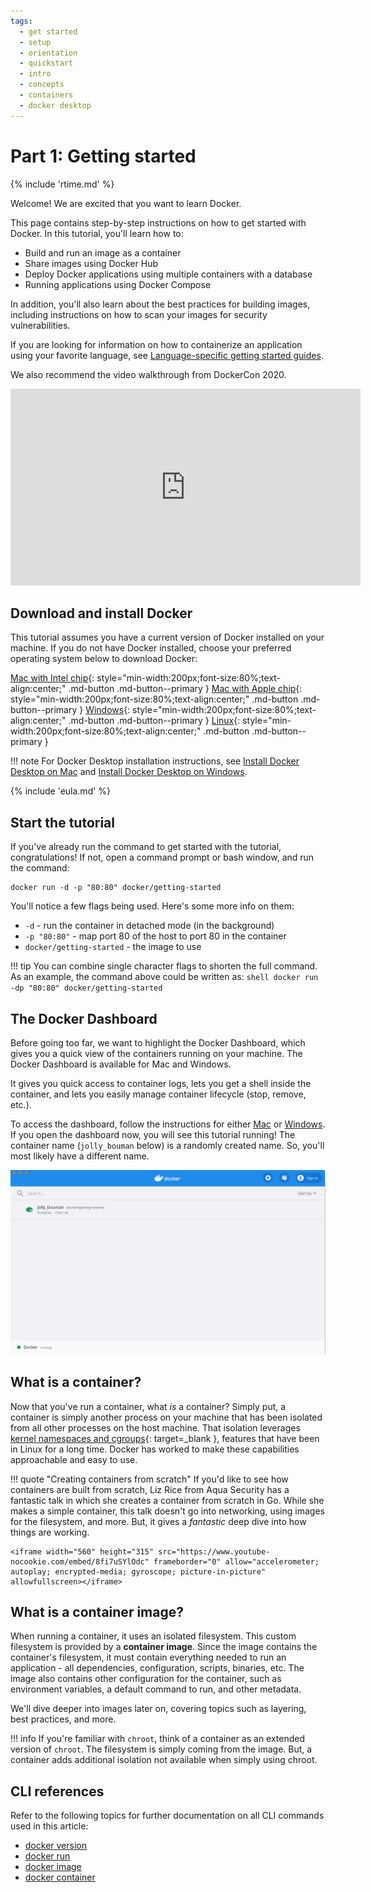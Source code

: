 ```yaml
---
tags:
  - get started
  - setup
  - orientation
  - quickstart
  - intro
  - concepts
  - containers
  - docker desktop
---
```


# Part 1: Getting started
{% include 'rtime.md' %}

Welcome! We are excited that you want to learn Docker.

This page contains step-by-step instructions on how to get started with Docker.
In this tutorial, you'll learn how to:

- Build and run an image as a container
- Share images using Docker Hub
- Deploy Docker applications using multiple containers with a database
- Running applications using Docker Compose

In addition, you'll also learn about the best practices for building images,
including instructions on how to scan your images for security vulnerabilities.

If you are looking for information on how to containerize an application using
your favorite language, see [Language-specific getting started guides](../../language/index.md).

We also recommend the video walkthrough from DockerCon 2020.

<iframe width="560" height="315" src="https://www.youtube-nocookie.com/embed/iqqDU2crIEQ?start=30" frameborder="0" allow="accelerometer; autoplay; encrypted-media; gyroscope; picture-in-picture" allowfullscreen></iframe>

## Download and install Docker

This tutorial assumes you have a current version of Docker installed on your
machine. If you do not have Docker installed, choose your preferred operating
system below to download Docker:

[Mac with Intel chip](https://desktop.docker.com/mac/stable/amd64/Docker.dmg?utm_source=docker&utm_medium=webreferral&utm_campaign=docs-driven-download-mac-amd64){: style="min-width:200px;font-size:80%;text-align:center;" .md-button .md-button--primary }
[Mac with Apple chip](https://desktop.docker.com/mac/stable/arm64/Docker.dmg?utm_source=docker&utm_medium=webreferral&utm_campaign=docs-driven-download-mac-arm64){: style="min-width:200px;font-size:80%;text-align:center;" .md-button .md-button--primary }
[Windows](https://desktop.docker.com/win/stable/amd64/Docker%20Desktop%20Installer.exe?utm_source=docker&utm_medium=webreferral&utm_campaign=docs-driven-download-win-amd64){: style="min-width:200px;font-size:80%;text-align:center;" .md-button .md-button--primary }
[Linux](../../engine/install/index.md){: style="min-width:200px;font-size:80%;text-align:center;" .md-button .md-button--primary }

!!! note
    For Docker Desktop installation instructions, see [Install Docker Desktop on Mac](../../docker-for-mac/install.md)
    and [Install Docker Desktop on Windows](../../docker-for-windows/install.md).

{% include 'eula.md' %}

## Start the tutorial

If you've already run the command to get started with the tutorial,
congratulations! If not, open a command prompt or bash window, and run the
command:

```shell
docker run -d -p "80:80" docker/getting-started
```

You'll notice a few flags being used. Here's some more info on them:

- `-d` - run the container in detached mode (in the background)
- `-p "80:80"` - map port 80 of the host to port 80 in the container
- `docker/getting-started` - the image to use

!!! tip
    You can combine single character flags to shorten the full command.
    As an example, the command above could be written as:
    ```shell
    docker run -dp "80:80" docker/getting-started
    ```

## The Docker Dashboard

Before going too far, we want to highlight the Docker Dashboard, which gives
you a quick view of the containers running on your machine. The Docker Dashboard
is available for Mac and Windows.

It gives you quick access to container logs, lets you get a shell inside
the container, and lets you easily manage container lifecycle (stop, remove, etc.).

To access the dashboard, follow the instructions for either
[Mac](../../docker-for-mac/dashboard/) or
[Windows](../../docker-for-windows/dashboard/). If you open the dashboard
now, you will see this tutorial running! The container name (`jolly_bouman` below) is a
randomly created name. So, you'll most likely have a different name.

![Tutorial container running in Docker Dashboard](../assets/images/get-started/tutorial-in-dashboard.png)

## What is a container?

Now that you've run a container, what _is_ a container? Simply put, a container is
simply another process on your machine that has been isolated from all other processes
on the host machine. That isolation leverages [kernel namespaces and cgroups](https://medium.com/@saschagrunert/demystifying-containers-part-i-kernel-space-2c53d6979504){: target=_blank },
features that have been in Linux for a long time. Docker has worked to make
these capabilities approachable and easy to use.

!!! quote "Creating containers from scratch"
    If you'd like to see how containers are built from scratch, Liz Rice from Aqua Security
    has a fantastic talk in which she creates a container from scratch in Go. While she makes
    a simple container, this talk doesn't go into networking, using images for the filesystem,
    and more. But, it gives a _fantastic_ deep dive into how things are working.

    <iframe width="560" height="315" src="https://www.youtube-nocookie.com/embed/8fi7uSYlOdc" frameborder="0" allow="accelerometer; autoplay; encrypted-media; gyroscope; picture-in-picture" allowfullscreen></iframe>

## What is a container image?

When running a container, it uses an isolated filesystem. This custom filesystem
is provided by a **container image**. Since the image contains the container's
filesystem, it must contain everything needed to run an application - all
dependencies, configuration, scripts, binaries, etc. The image also contains
other configuration for the container, such as environment variables, a default
command to run, and other metadata.

We'll dive deeper into images later on, covering topics such as layering, best
practices, and more.

!!! info
    If you're familiar with `chroot`, think of a container as an extended version of `chroot`. The
    filesystem is simply coming from the image. But, a container adds additional isolation not
    available when simply using chroot.

## CLI references

Refer to the following topics for further documentation on all CLI commands used
in this article:

- [docker version](../../engine/reference/commandline/version.md)
- [docker run](../../engine/reference/commandline/run.md)
- [docker image](../../engine/reference/commandline/image.md)
- [docker container](../../engine/reference/commandline/container.md)
